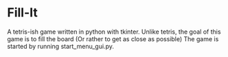 # Fill-It

A tetris-ish game written in python with tkinter. Unlike tetris, the goal of this game is to fill the board 
(Or rather to get as close as possible) The game is started by running start_menu_gui.py.
